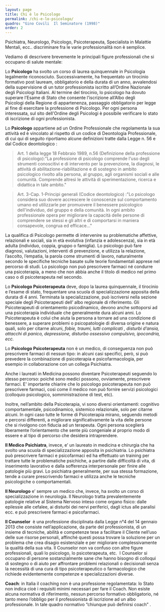 ```yaml
---
layout: page
title: Chi è lo Psicologo
permalink: /chi-e-lo-psicologo/
quadro: "Gino Covili  Il Seminatore (1998)"
order: 2
---
```


Psichiatra, Neurologo, Psicologo, Psicoterapeuta, Specialista in Malattie Mentali, ecc.. discriminare fra le varie professionalità non è semplice. 

Vediamo di descrivere brevemente le principali figure professionali che si occupano di salute mentale:

Lo **Psicologo** ha svolto un corso di laurea quinquennale in Psicologia legalmente  riconosciuto. Successivamente, ha frequentato un tirocinio formativo post lauream, obbligatorio e della durata di un anno,  avvalendosi della supervisione di un tutor professionista iscritto all’Ordine Nazionale degli Psicologi Italiani. Al termine del tirocinio, lo psicologo ha dovuto superare l’Esame di Stato che consente l’iscrizione all’Albo degli Psicologi della Regione di appartenenza, passaggio obbligatorio per legge al fine di esercitare la professione di Psicologo. Per ogni persona interessata, sul sito dell'Ordine degli Psicologi è possibile verificare lo stato di iscrizione di ogni professionista.

Lo **Psicologo** appartiene ad un Ordine Professionale che regolamenta la sua attività ed è vincolato al rispetto di un codice di Deontologia Professionale, di cui qui di seguito riportiamo alcune definizioni tratte dalla Legge n. 56 e dal Codice deontologico :

> Art. 1 della legge 18 Febbraio 1989, n.56 (Definizione della professione di psicologo):"La professione di psicologo comprende l'uso degli strumenti conoscitivi e di intervento per la prevenzione, la diagnosi, le attività di abilitazione-riabilitazione e di sostegno in ambito psicologico rivolto alla persona, al gruppo, agli organismi sociali e alle comunità. Comprende altresì le attività di sperimentazione, ricerca e didattica in tale ambito."

> Art. 3-Cap. 1-Principi generali (Codice deontologico) :"Lo psicologo considera suo dovere accrescere le conoscenze sul comportamento umano ed utilizzarle per promuovere il benessere psicologico dell'individuo, del gruppo e della comunità. In ogni ambito professionale opera per migliorare la capacità delle persone di comprendere se stessi e gli altri e di comportarsi in maniera consapevole, congrua ed efficace..."

La qualifica di Psicologo permette di intervenire su problematiche affettive, relazionali e sociali, sia in età evolutiva (infanzia e adolescenza), sia in età adulta (individuo, coppia, gruppo o famiglia). Lo psicologo può fare diagnosi, valutazioni, interventi di prevenzione, e utilizza la relazione, l’ascolto, l’empatia, la parola come strumenti di lavoro, naturalmente secondo le specifiche tecniche basate sulle teorie fondamentali apprese nel percorso di studi. Lo psicologo non può prescrivere farmaci né condurre una psicoterapia, a meno che non abbia anche il titolo di medico nel primo caso o di psicoterapeuta nel secondo.

Lo **Psicologo Psicoterapeuta** deve, dopo la laurea quinquennale, il tirocinio e l’esame di stato, frequentare una scuola di specializzazione apposita della durata di 4 anni. Terminata la specializzazione, può iscriversi nella sezione speciale degli Psicoterapeuti dell’ albo regionale di riferimento. Gli Psicoterapeuti di orientamento psicodinamico, devono anche sottoporsi ad una psicoterapia individuale che generalmente dura alcuni anni. Lo Psicoterapeuta è colui che aiuta la persona a tornare ad una condizione di benessere, a superare problemi o psicopatologie di diversa origine e natura quali, solo per citarne alcuni, _fobie, traumi, lutti complicati , disturbi d’ansia, attacchi di panico, depressione, disturbo ossessivo compulsivo, ipocondria, ecc._  

Lo **Psicologo Psicoterapeuta** non è un medico, di conseguenza non può prescrivere farmaci di nessun tipo: in alcuni casi specifici, però, si può prevedere la combinazione di psicoterapia e psicofarmacologia, per esempio in collaborazione con un collega Psichiatra.

Anche i laureati in Medicina possono diventare Psicoterapeuti seguendo lo stesso percorso: poiché sono medici possono, ovviamente, prescrivere farmaci. E’ importante chiarire che lo psicologo psicoterapeuta non può prescrivere farmaci, così come il medico non può fornire servizi psicologici (colloquio psicologico, somministrazione di test, etc).

Inoltre, nell’ambito della Psicoterapia, vi sono diversi orientamenti: cognitivo comportamentale, psicodinamico, sistemico relazionale, solo per citarne alcuni. In ogni caso tutte le forme di Psicoterapia mirano, seguendo metodi e percorsi differenti, a migliorare significativamente la vita delle persone che si rivolgono con fiducia ad un terapeuta. Ogni persona  sceglierà liberamente l’orientamento che sente più congeniale al proprio modo di essere e al tipo di percorso che desidera intraprendere.

**Il Medico Psichiatra**, invece, e’ un laureato in medicina e chirurgia che ha svolto una scuola di specializzazione apposita in psichiatria. Lo psichiatra può prescrivere farmaci e psicofarmaci ed ha effettuato un training per trattare tutte le problematiche psichiche, a partire dalle difficoltà di vita, di inserimento lavorativo e dalla sofferenza interpersonale per finire alle patologie più gravi. Lo psichiatra generalmente, per sua stessa formazione, tende a curare prescrivendo farmaci e utilizza anche le tecniche psicologiche o comportamentali. 

**Il Neurologo** e’ sempre un medico che, invece, ha svolto un corso di specializzazione in neurologia. Il Neurologo tratta prevalentemente patologie relative al Sistema Nervoso inteso come organo fisico: dalle epilessie alle cefalee, ai disturbi dei nervi periferici, dagli ictus alle paralisi ecc. e può prescrivere farmaci  e psicofarmaci.

**Il Counselor**  è una professione disciplinata dalla Legge n°4 del 14 gennaio 2013 che  consiste nell’applicazione, da parte del professionista, di un insieme di tecniche, abilità e competenze tese a facilitare il Cliente nell’uso delle sue risorse personali, affinché questi possa trovare la soluzione per un problema che crea disagio esistenziale e per migliorare complessivamente la qualità della sua vita. Il Counselor non va confuso con altre figure professionali, quali lo psicologo, lo psicoterapeuta, etc.  I Counselor si occupano di persone sostanzialmente sane che hanno bisogno di colloqui di sostegno o di aiuto per affrontare problemi relazionali o decisionali senza la necessità di una cura di tipo psicoterapeutico o farmacologico che richiede evidentemente competenze e specializzazioni diverse.

**Coach**: in Italia il coaching non è una professione regolamentata: lo Stato non indica cioè i requisiti minimi necessari per fare il Coach. Non esiste alcuna normativa di riferimento, nessun percorso formativo obbligatorio, né tanto meno l’obbligo per il professionista di iscrizione ad un albo professionale. In tale quadro normativo “chiunque può definirsi coach” . 
